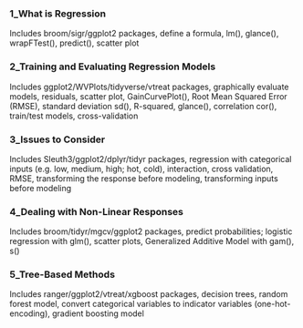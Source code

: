### 1_What is Regression
Includes broom/sigr/ggplot2 packages, define a formula, lm(), glance(), wrapFTest(), predict(), scatter plot

### 2_Training and Evaluating Regression Models
Includes ggplot2/WVPlots/tidyverse/vtreat packages, graphically evaluate models, residuals, scatter plot, GainCurvePlot(), Root Mean Squared Error (RMSE), standard deviation sd(), R-squared, glance(), correlation cor(), train/test models, cross-validation

### 3_Issues to Consider
Includes Sleuth3/ggplot2/dplyr/tidyr packages, regression with categorical inputs (e.g. low, medium, high; hot, cold), interaction, cross validation, RMSE, transforming the response before modeling, transforming inputs before modeling

### 4_Dealing with Non-Linear Responses
Includes broom/tidyr/mgcv/ggplot2 packages, predict probabilities; logistic regression with glm(), scatter plots, Generalized Additive Model with gam(), s()

### 5_Tree-Based Methods
Includes ranger/ggplot2/vtreat/xgboost packages, decision trees, random forest model, convert categorical variables to indicator variables (one-hot-encoding), gradient boosting model